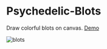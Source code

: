 # Psychedelic-Blots
Draw colorful blots on canvas.
[Demo](https://rashomar.github.io/Psychedelic-Blots/)


![blots](https://user-images.githubusercontent.com/29843204/31057450-193b4548-a6e3-11e7-8f09-3b9e647ff6c0.png)
